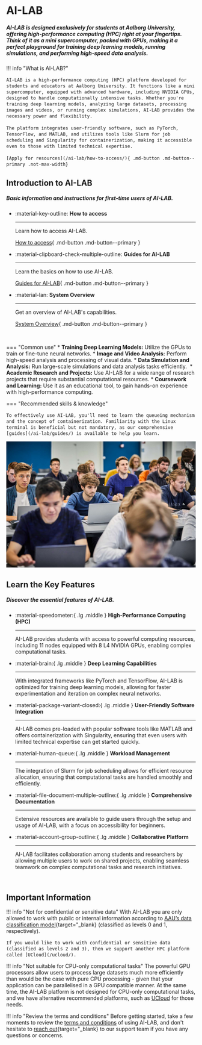 # AI-LAB

##### AI-LAB is designed exclusively for students at Aalborg University, offering high-performance computing (HPC) right at your fingertips. Think of it as a mini supercomputer, packed with GPUs, making it a perfect playground for training deep learning models, running simulations, and performing high-speed data analysis.

!!! info "What is AI-LAB?"

    AI-LAB is a high-performance computing (HPC) platform developed for students and educators at Aalborg University. It functions like a mini supercomputer, equipped with advanced hardware, including NVIDIA GPUs, designed to handle computationally intensive tasks. Whether you're training deep learning models, analyzing large datasets, processing images and videos, or running complex simulations, AI-LAB provides the necessary power and flexibility. 
    
    The platform integrates user-friendly software, such as PyTorch, TensorFlow, and MATLAB, and utilizes tools like Slurm for job scheduling and Singularity for containerization, making it accessible even to those with limited technical expertise.

    [Apply for resources](/ai-lab/how-to-access/){ .md-button .md-button--primary .not-max-width}

## Introduction to AI-LAB

##### Basic information and instructions for first-time users of AI-LAB.

<div class="grid cards grid-three grid-button-bottom" markdown>

<!--
Icons can be searched and found here:
https://squidfunk.github.io/mkdocs-material/reference/icons-emojis/ (best, is to use the ones starting with material)
-->

- :material-key-outline: __How to access__ 

    ---

    Learn how to access AI-LAB.
  
    [How to access](/ai-lab/how-to-access/){ .md-button .md-button--primary }

- :material-clipboard-check-multiple-outline: __Guides for AI-LAB__ 

    ---

    Learn the basics on how to use AI-LAB.

    [Guides for AI-LAB](/ai-lab/guides/){ .md-button .md-button--primary }

- :material-lan: __System Overview__ 

    ---

    Get an overview of AI-LAB's capabilities.

    [System Overview](/ai-lab/system-overview/){ .md-button .md-button--primary }

</div>


<br> <!-- Just a little break -->

<div class="grid" markdown>

=== "Common use"
    * **Training Deep Learning Models:** Utilize the GPUs to train or fine-tune neural networks.
    * **Image and Video Analysis:** Perform high-speed analysis and processing of visual data.
    * **Data Simulation and Analysis:** Run large-scale simulations and data analysis tasks efficiently. 
    * **Academic Research and Projects:** Use AI-LAB for a wide range of research projects that require substantial computational resources.
    * **Coursework and Learning:** Use it as an educational tool, to gain hands-on experience with high-performance computing.

=== "Recommended skills & knowledge"

    To effectively use AI-LAB, you'll need to learn the queueing mechanism and the concept of containerization. Familiarity with the Linux terminal is beneficial but not mandatory, as our comprehensive [guides](/ai-lab/guides/) is available to help you learn. 


![Image title](/assets/img/ai-lab/ai-lab-hero.jpg)

</div>

## Learn the Key Features

##### Discover the essential features of AI-LAB.


<div class="grid cards grid-three" markdown>

<!--
Icons can be searched and found here:
https://squidfunk.github.io/mkdocs-material/reference/icons-emojis/ (best, is to use the ones starting with material)
-->

-   :material-speedometer:{ .lg .middle } __High-Performance Computing (HPC)__

    ---
    
    AI-LAB provides students with access to powerful computing resources, including 11 nodes equipped with 8 L4 NVIDIA GPUs, enabling complex computational tasks.

-   :material-brain:{ .lg .middle } __Deep Learning Capabilities__

    ---
    
    With integrated frameworks like PyTorch and TensorFlow, AI-LAB is optimized for training deep learning models, allowing for faster experimentation and iteration on complex neural networks.

-   :material-package-variant-closed:{ .lg .middle } __User-Friendly Software Integration__

    ---
    
    AI-LAB comes pre-loaded with popular software tools like MATLAB and offers containerization with Singularity, ensuring that even users with limited technical expertise can get started quickly.

-   :material-human-queue:{ .lg .middle } __Workload Management__

    ---
    
    The integration of Slurm for job scheduling allows for efficient resource allocation, ensuring that computational tasks are handled smoothly and efficiently.

-   :material-file-document-multiple-outline:{ .lg .middle } __Comprehensive Documentation__

    ---
    
    Extensive resources are available to guide users through the setup and usage of AI-LAB, with a focus on accessibility for beginners.

-   :material-account-group-outline:{ .lg .middle } __Collaborative Platform__

    ---
    
    AI-LAB facilitates collaboration among students and researchers by allowing multiple users to work on shared projects, enabling seamless teamwork on complex computational tasks and research initiatives.

</div>

<br> <!-- Just a little break -->

## Important Information

!!! info "Not for confidential or sensitive data"
    With AI-LAB you are only allowed to work with public or internal information according to [AAU’s data classification model](https://www.security.aau.dk/data-classification){target="_blank} (classified as levels 0 and 1, respectively).

    If you would like to work with confidential or sensitive data (classified as levels 2 and 3), then we support another HPC platform called [UCloud](/ucloud/).

!!! info "Not suitable for CPU-only computational tasks"
    The powerful GPU processors allow users to process large datasets much more efficiently than would be the case with pure CPU processing - given that your application can be parallelised in a GPU compatible manner. At the same time, the AI-LAB platform is not designed for CPU-only computational tasks, and we have alternative recommended platforms, such as [UCloud](/ucloud/) for those needs.

!!! info "Review the terms and conditions"
    Before getting started, take a few moments to review the [terms and conditions](/assets/terms-and-conditions-ai-lab.pdf) of using AI-LAB, and don't hesitate to [reach out](https://serviceportal.aau.dk/serviceportal?id=emp_taxonomy_topic&topic_id=82a253e8838fc21053711d447daad328){target="_blank} to our support team if you have any questions or concerns.